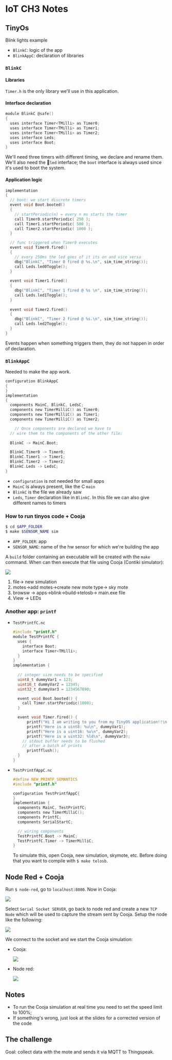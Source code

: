 # IoT CH3 Notes

## TinyOs

Blink lights example

* `BlinkC`: logic of the app
* `BlinkAppC`: declaration of libraries

### `BlinkC`

#### Libraries

`Timer.h` is the only library we'll use in this application.

#### Interface declaration

```c
module BlinkC @safe()
{
  uses interface Timer<TMilli> as Timer0;
  uses interface Timer<TMilli> as Timer1;
  uses interface Timer<TMilli> as Timer2;
  uses interface Leds;
  uses interface Boot;
}
```

We'll need three timers with different timing, we declare and rename them. We'll also need the `led` interface; the `boot` interface is always used since it's used to boot the system.

#### Application logic

```c
implementation
{
  // boot: we start discrete timers
  event void Boot.booted()
  {
    // startPeriodic(n) = every n ms starts the timer
    call Timer0.startPeriodic( 250 );
    call Timer1.startPeriodic( 500 );
    call Timer2.startPeriodic( 1000 );
  }

  // func triggered when Timer0 executes
  event void Timer0.fired()
  {
    // every 250ms the led goes of it its on and vice versa
    dbg("BlinkC", "Timer 0 fired @ %s.\n", sim_time_string());
    call Leds.led0Toggle();
  }
  
  event void Timer1.fired()
  {
    dbg("BlinkC", "Timer 1 fired @ %s \n", sim_time_string());
    call Leds.led1Toggle();
  }
  
  event void Timer2.fired()
  {
    dbg("BlinkC", "Timer 2 fired @ %s.\n", sim_time_string());
    call Leds.led2Toggle();
  }
}
```

Events happen when something triggers them, they do not happen in order of declaration.

### `BlinkAppC`

Needed to make the app work. 

```c
configuration BlinkAppC
{
}
implementation
{
  components MainC, BlinkC, LedsC;
  components new TimerMilliC() as Timer0;
  components new TimerMilliC() as Timer1;
  components new TimerMilliC() as Timer2;

	// Once components are declared we have to
  // wire them to the components of the other file:
  
  BlinkC -> MainC.Boot;

  BlinkC.Timer0 -> Timer0;
  BlinkC.Timer1 -> Timer1;
  BlinkC.Timer2 -> Timer2;
  BlinkC.Leds -> LedsC;
}
```

* `configuration` is not needed for small apps
* `MainC` is always present, like the C `main`
* `BlinkC` is the file we already saw
* `Leds`, `Timer` declaration like in `BlinkC`. In this file we can also give different names to timers

### How to run tinyos code + Cooja

```bash
$ cd $APP_FOLDER
$ make $SENSOR_NAME sim
```

* `APP_FOLDER`: app 
* `SENSOR_NAME`: name of the hw sensor for which we're building the app

A `build` folder containing an executable will be created with the `make` command. When can then execute that file using Cooja (Contiki simulator):

![](assets/cooja1.png)

1. file-> new simulation
2. motes->add motes->create new mote type-> sky mote
3. browsw -> apps->blink->build->telosb-> main.exe file
4. View -> LEDs

### Another app: `printf`

* `TestPrintfC.nc`

  ```c
  #include "printf.h"
  module TestPrintfC {
    uses {
      interface Boot;
      interface Timer<TMilli>;
    }
  }
  implementation {
  	
    // integer size needs to be specified
    uint8_t dummyVar1 = 123;
    uint16_t dummyVar2 = 12345;
    uint32_t dummyVar3 = 1234567890;
  
    event void Boot.booted() {
      call Timer.startPeriodic(1000);	
    }
  
    event void Timer.fired() {
    	printf("Hi I am writing to you from my TinyOS application!!\n");
    	printf("Here is a uint8: %u\n", dummyVar1);
    	printf("Here is a uint16: %u\n", dummyVar2);
    	printf("Here is a uint32: %ld\n", dummyVar3);
      // stdout buffer needs to be flushed
      // after a batch of prints
    	printfflush();
    }
  }
  ```

* `TestPrintfAppC.nc`

  ```c
  #define NEW_PRINTF_SEMANTICS
  #include "printf.h"
  
  configuration TestPrintfAppC{
  }
  implementation {
    components MainC, TestPrintfC;
    components new TimerMilliC();
    components PrintfC;
    components SerialStartC;
  
    // wiring components
    TestPrintfC.Boot -> MainC;
    TestPrintfC.Timer -> TimerMilliC;
  }
  ```

  To simulate this, open Cooja, new simulation, skymote, etc. Before doing that you want to compile with `$ make telosb`.

## Node Red + Cooja

Run `$ node-red`, go to `localhost:8080`. Now in Cooja:

![](assets/cooja2.png)

Select `Serial Socket SERVER`, go back to node red and create a new `TCP Node` which will be used to capture the stream sent by Cooja. Setup the node like the following:

![](assets/nodered1.png)

We connect to the socket and we start the Cooja simulation:

* Cooja:

  ![](assets/cooja3.png)

* Node red:

  ![](assets/nodered2.png)

## Notes

* To run the Cooja simulation at real time you need to set the speed limit to 100%;
* If something's wrong, just look at the slides for a corrected version of the code

## The challenge

Goal: collect data with the mote and sends it via MQTT to Thingspeak.